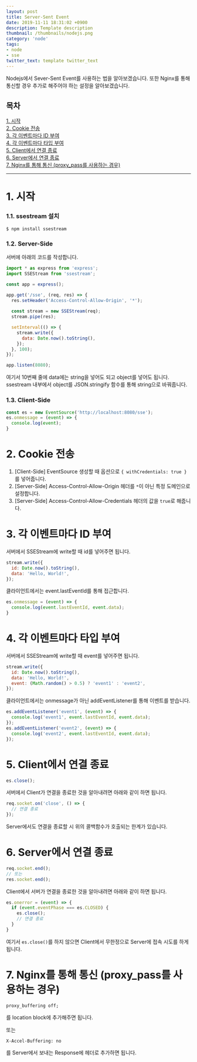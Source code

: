 ```yaml
---
layout: post
title: Server-Sent Event
date: 2019-11-11 18:31:02 +0900
description: Template description
thumbnail: /thumbnails/nodejs.png
category: 'node'
tags:
- node
- sse
twitter_text: template twitter_text
---
```


Nodejs에서 Sever-Sent Event를 사용하는 법을 알아보겠습니다.
또한 Nginx를 통해 통신할 경우 추가로 해주어야 하는 설정을 알아보겠습니다.

<!-- more -->

## 목차
[1. 시작](#1-시작)    
[2. Cookie 전송](#2-Cookie-전송)    
[3. 각 이벤트마다 ID 부여](#3-각-이벤트마다-ID-부여)    
[4. 각 이벤트마다 타입 부여](#4-각-이벤트마다-타입-부여)    
[5. Client에서 연결 종료](#5-Client에서-연결-종료)    
[6. Server에서 연결 종료](#6-Server에서-연결-종료)    
[7. Nginx를 통해 통신 (proxy_pass를 사용하는 경우)](#7-Nginx를-통해-통신-proxy-pass를-사용하는-경우)

---

# 1. 시작

### 1.1. ssestream 설치

```shell
$ npm install ssestream
```

### 1.2. Server-Side

서버에 아래의 코드를 작성합니다.

```javascript
import * as express from 'express';
import SSEStream from 'ssestream';

const app = express();

app.get('/sse', (req, res) => {
  res.setHeader('Access-Control-Allow-Origin', '*');
  
  const stream = new SSEStream(req);
  stream.pipe(res);

  setInterval(() => {
    stream.write({
      data: Date.now().toString(),
    });
  }, 100);
});

app.listen(8080);
```

여기서 10번째 줄에 data에는 string을 넣어도 되고 object를 넣어도 됩니다.
ssestream 내부에서 object를 JSON.stringify 함수를 통해 string으로 바꿔줍니다.

### 1.3. Client-Side

```javascript
const es = new EventSource('http://localhost:8080/sse');
es.onmessage = (event) => {
  console.log(event);
}
```

# 2. Cookie 전송

1. [Client-Side] EventSource 생성할 때 옵션으로 `{ withCredentials: true }`를 넣어줍니다.
2. [Server-Side] Access-Control-Allow-Origin 헤더를 `*`이 아닌 특정 도메인으로 설정합니다.
3. [Server-Side] Access-Control-Allow-Credentials 헤더의 값을 `true`로 해줍니다.

# 3. 각 이벤트마다 ID 부여

서버에서 SSEStream에 write할 때 id를 넣어주면 됩니다.

```javascript
stream.write({
  id: Date.now().toString(),
  data: 'Hello, World!',
});
```

클라이언트에서는 event.lastEventId를 통해 접근합니다.

```javascript
es.onmessage = (event) => {
  console.log(event.lastEventId, event.data);
}
```

# 4. 각 이벤트마다 타입 부여

서버에서 SSEStream에 write할 때 event를 넣어주면 됩니다.

```javascript
stream.write({
  id: Date.now().toString(),
  data: 'Hello, World!',
  event: (Math.random() > 0.5) ? 'event1' : 'event2',
});
```

클라이언트에서는 onmessage가 아닌 addEventListener를 통해 이벤트를 받습니다.

```javascript
es.addEventListener('event1', (event) => {
  console.log('event1', event.lastEventId, event.data);
});
es.addEventListener('event2', (event) => {
  console.log('event2', event.lastEventId, event.data);
});
```

# 5. Client에서 연결 종료

```javascript
es.close();
```

서버에서 Client가 연결을 종료한 것을 알아내려면 아래와 같이 하면 됩니다.

```javascript
req.socket.on('close', () => {
  // 연결 종료
});
```

Server에서도 연결을 종료할 시 위의 콜백함수가 호출되는 한계가 있습니다.

# 6. Server에서 연결 종료

```javascript
req.socket.end();
// 또는
res.socket.end();
```

Client에서 서버가 연결을 종료한 것을 알아내려면 아래와 같이 하면 됩니다.

```javascript
es.onerror = (event) => {
  if (event.eventPhase === es.CLOSED) {
    es.close();
    // 연결 종료
  }
}
```

여기서 `es.close()`를 하지 않으면 Client에서 무한정으로 Server에 접속 시도를 하게 됩니다.

# 7. Nginx를 통해 통신 (proxy_pass를 사용하는 경우)

```
proxy_buffering off;
```
를 location block에 추가해주면 됩니다.

또는

```
X-Accel-Buffering: no
```
를 Server에서 보내는 Response에 헤더로 추가하면 됩니다.
